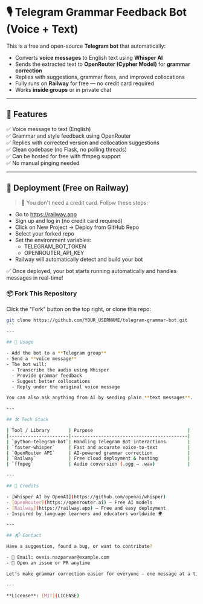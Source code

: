 # 🎙️ Telegram Grammar Feedback Bot (Voice + Text)

This is a free and open-source **Telegram bot** that automatically:
- Converts **voice messages** to English text using **Whisper AI**
- Sends the extracted text to **OpenRouter (Cypher Model)** for **grammar correction**
- Replies with suggestions, grammar fixes, and improved collocations
- Fully runs on **Railway** for free — no credit card required  
- Works **inside groups** or in private chat

---

## 🧠 Features

✅ Voice message to text (English)  
✅ Grammar and style feedback using OpenRouter  
✅ Replies with corrected version and collocation suggestions  
✅ Clean codebase (no Flask, no polling threads)  
✅ Can be hosted for free with ffmpeg support  
✅ No manual pinging needed

---

## 🚄 Deployment (Free on Railway)

> 📌 You don't need a credit card. Follow these steps:

- Go to https://railway.app
- Sign up and log in (no credit card required)
- Click on New Project → Deploy from GitHub Repo
- Select your forked repo
- Set the environment variables:
  - TELEGRAM_BOT_TOKEN
  - OPENROUTER_API_KEY
- Railway will automatically detect and build your bot

✅ Once deployed, your bot starts running automatically and handles messages in real-time!



### 📦 Fork This Repository

Click the "Fork" button on the top right, or clone this repo:

```bash
git clone https://github.com/YOUR_USERNAME/telegram-grammar-bot.git
‍‍‍```
---

## 🤖 Usage

- Add the bot to a **Telegram group**
- Send a **voice message**
- The bot will:
  - Transcribe the audio using Whisper
  - Provide grammar feedback
  - Suggest better collocations
  - Reply under the original voice message

You can also ask anything from AI by sending plain **text messages**.

---

## 🛠 Tech Stack

| Tool / Library       | Purpose                                   |
|----------------------|-------------------------------------------|
| `python-telegram-bot`| Handling Telegram Bot interactions        |
| `faster-whisper`     | Fast and accurate voice-to-text           |
| `OpenRouter API`     | AI-powered grammar correction             |
| `Railway`            | Free cloud deployment & hosting           |
| `ffmpeg`             | Audio conversion (.ogg → .wav)            |

---

## 🙌 Credits

- [Whisper AI by OpenAI](https://github.com/openai/whisper)  
- [OpenRouter](https://openrouter.ai) – Free AI models  
- [Railway](https://railway.app) – Free and easy deployment  
- Inspired by language learners and educators worldwide 🌍

---

## 📬 Contact

Have a suggestion, found a bug, or want to contribute?

- 📧 Email: oveis.nazparvar@example.com    
- 💬 Open an issue or PR anytime

Let’s make grammar correction easier for everyone — one message at a time!

---

**License**: [MIT](LICENSE)
